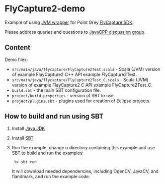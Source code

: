 FlyCapture2-demo
================

Example of using [JVM wrapper](https://github.com/bytedeco/javacpp-presets/tree/master/flycapture) for 
Point Grey [FlyCapture SDK](http://ww2.ptgrey.com/sdk/flycap).

Please address queries and questions to [JavaCPP discussion group](http://groups.google.com/group/javacpp-project).


Content
-------

Demo files:

* `src/main/java/flycapture/FlyCapture2Test.scala` - Scala (JVM) version of example FlayCapture2 C++ API example FlyCapture2Test.
* `src/main/java/flycapture/FlyCapture2Test_C.scala` - Scala (JVM) version of example FlayCapture2 C API example FlyCapture2Test_C.
* `build.sbt` - the main SBT configuration file.
* `project/build.properties` - version of SBT to use.
* `project/plugins.sbt` - plugins used for creation of Eclipse projects.



How to build and run using SBT
------------------------------

1. Install [Java JDK](http://www.oracle.com/technetwork/java/javase/downloads/index.html)

2. Install [SBT](http://www.scala-sbt.org/)

3. Run the example: change o directory containing this example and use SBT to
   build and run the examples:

   ```
    %> sbt run
   ```

   It will download needed dependencies, including OpenCV, JavaCV, and flandmark, and run 
   the example code. 
